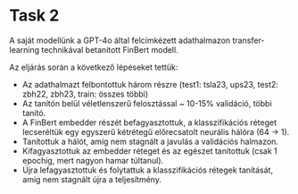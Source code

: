 # Task 2

A saját modellünk a GPT-4o által felcímkézett adathalmazon transfer-learning technikával betanított FinBert modell.

Az eljárás során a következő lépéseket tettük:
- Az adathalmazt felbontottuk három részre (test1: tsla23, ups23, test2: zbh22, zbh23, train: összes többi)
- Az tanítón belül véletlenszerű felosztással ~ 10-15% validáció, többi tanító.
- A FinBert embedder részét befagyasztottuk, a klasszifikációs réteget lecseréltük egy egyszerű kétrétegű előrecsatolt neurális hálóra (64 -> 1).
- Tanítottuk a hálót, amíg nem stagnált a javulás a validációs halmazon.
- Kifagyasztottuk az embedder réteget és az egészet tanítottuk (csak 1 epochig, mert nagyon hamar túltanul).
- Újra lefagyasztottuk és folytattuk a klasszifikációs rétegek tanítását, amig nem stagnált újra a teljesítmény. 

